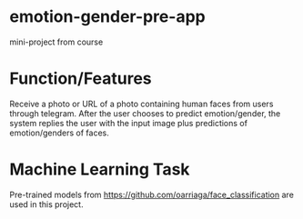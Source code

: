 # emotion-gender-pre-app
mini-project from course

# Function/Features
Receive a photo or URL of a photo containing human faces from users through telegram. After the user chooses to predict emotion/gender, the system replies the user with the input image plus predictions of emotion/genders of faces.

# Machine Learning Task
Pre-trained models from https://github.com/oarriaga/face_classification are used in this project.
